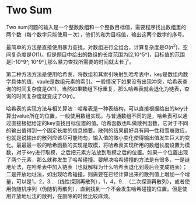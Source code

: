 # Two Sum

Two sum问题的输入是一个整数数组和一个整数目标值，需要程序找出数组里的两个数（每个数字只能使用一次），他们的和为目标值，输出这两个数字的序号。

最简单的方法是直接使用暴力查找，对数组进行全组合，计算复杂度是$O(n^2)$，空间复杂度是$O(1)$。但是题目中给出的数组的长度范围为[2,10^5^]，目标值的范围是[-10^9^, 10^9^],那么暴力查找所需要的时间就太长了。

第二种方法方法是使用哈希表，将数组和其索引映射到哈希表中，key是数组内数字具体的值，vaule是数组元素的索引。一般情况下如果没有出现冲突，哈希表查询的时间复杂度是$O(1)$，当然如果数组下标重复，那么哈希表就会退化为链表，查询的时间复杂度就变成了$O(n)$。

哈希表的实现方法与相关算法：哈希表是一种表结构，可以直接根据给出的key计算出value所在的位置，一般使用数组实现。与普通数组不同的是，哈希表可以通过直接根据给定的key查找目标位置的值。哈希函数也叫做散列函数，它对于不同的输出值得到一个固定长度的信息摘要。散列的结果最好具有同一性和雪崩效应，也就是说输出的散列应该尽可能均匀，输入值的微小变化使得输出值发生巨大的变化。最最最一般的哈希函数的实现是取模，将哈希表实现所用的数组长度设置为模数，对于key进行取模，之后把元素方法放到取模之后的位置。如果一个位置出现了两个元素，那么就称发生了哈希碰撞。要解决哈希碰撞的方法是有很多，一是链地址法，在哈希表中加入链表（也就解释为什么哈希表退化到最后会变成链表）；二是开放地址法，如出现哈希碰撞，则需要在已经计算出来的散列值上增加一个增量，可以是1，2，3...（线性探测再散列），1，4，9...（二次探测再散列），或者使用伪随机序列（伪随机再散列），直到找到一个不会发生哈希碰撞的位置。但是使用开放地址法的散列，在删除的时候比较麻烦。